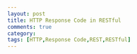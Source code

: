 ```yaml
---
layout: post
title: HTTP Response Code in RESTful
comments: true
category: 
tags: [HTTP,Response Code,REST,RESTful]
---
```


